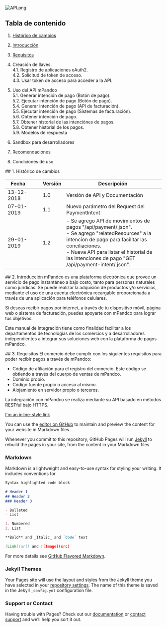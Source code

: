 ![API.png]({{site.baseurl}}/images/API.png)
## Tabla de contenido

1. <a href="#step1">Histórico de cambios</a>
2. <a href="#step2">Introducción</a>
3. <a href="#step3">Requisitos</a><br/>
4. Creación de llaves.<br/>
4.1. Registro de aplicaciones  oAuth2.<br/>
4.2. Solicitud de token de acceso.<br/>
4.3. Usar token de acceso para acceder a la API.<br/>

5. Uso del API mPandco<br/>
5.1. Generar intención de pago (Botón de pago).<br/>
5.2. Ejecutar intención de pago (Botón de pago).<br/>
5.4. Generar intención de pago (API de facturación).<br/>
5.5. Ejecutar intención de pago (Sistemas de facturación).<br/>
5.6. Obtener intención de pago.<br/>
5.7. Obtener historial de las intenciónes de pagos.<br/>
5.8. Obtener historial de los pagos.<br/>
5.9. Modelos de respuesta<br/>
6. Sandbox para desarrolladores
7. Recomendaciones
8. Condiciones de uso

<div id="step1"></div>
## 1. Histórico de cambios
<table>
  <thead>
    <tr>
      <th>&nbsp;&nbsp;Fecha&nbsp;&nbsp;&nbsp;&nbsp;&nbsp;&nbsp;&nbsp;&nbsp;&nbsp;</th>
      <th>Versión</th>
      <th>Descripción</th>
    </tr>
  </thead>
  <tbody>
  <tr>
    <td>13-12-2018</td>
    <td>1.0</td>
    <td>Versión de API y Documentación</td>
  </tr>
  <tr>
    <td>07-01-2019</td>
    <td>1.1</td>
    <td>Nuevo parámetro del Request del PaymentIntent</td>
  </tr>
  <tr>
    <td>29-01-2019</td>
    <td>1.2</td>
    <td>
    - Se agrego API de movimientos de pagos "/api/payment/.json".<br/>
    - Se agrego "relatedResources" a la intencion de pago para facilitar las conciliaciones.<br/>
    - Nueva API para listar el historial de las intenciones de pago "GET /api/payment-intent/.json".
    </td>
  </tr>
  </tbody>
</table>

<div id="step2"></div>
## 2. Introducción
mPandco es una plataforma electrónica que provee un servicio de pago instantáneo a bajo costo, tanto para personas naturales como jurídicas. Se puede realizar la adquisión de productos y/o servicios, mediante el uso de una cuenta electrónica recargable proporcionada a través de una aplicación para teléfonos celulares.


Si deseas recibir pagos por internet, a través de tu dispositivo móvil, página web o sistema de facturación, puedes apoyarte con mPandco para lograr tus objetivos.

Este manual de integración tiene como finalidad facilitar a los departamentos de tecnologías de los comercios y a desarrolladores independientes a integrar sus soluciones web con la plataforma de pagos mPandco.

<div id="step3"></div>
## 3. Requisitos
El comercio debe cumplir con los siguientes requisitos para poder recibir pagos a través de mPandco:

- Código de afiliación para el registro del comercio. Este código se obtiendo a través del cuerpo de ventas de mPandco.
- Dominio propio.
- Código fuente propio o acceso al mismo.
- Alojamiento en servidor propio o terceros.

La integración con mPandco se realiza mediante su API basado en métodos RESTful bajo HTTPS.


[I'm an inline-style link](https://www.google.com)




You can use the [editor on GitHub](https://github.com/jeac-corp/mpandco-api/edit/master/README.md) to maintain and preview the content for your website in Markdown files.

Whenever you commit to this repository, GitHub Pages will run [Jekyll](https://jekyllrb.com/) to rebuild the pages in your site, from the content in your Markdown files.

### Markdown

Markdown is a lightweight and easy-to-use syntax for styling your writing. It includes conventions for

```markdown
Syntax highlighted code block

# Header 1
## Header 2
### Header 3

- Bulleted
- List

1. Numbered
2. List

**Bold** and _Italic_ and `Code` text

[Link](url) and ![Image](src)
```

For more details see [GitHub Flavored Markdown](https://guides.github.com/features/mastering-markdown/).

### Jekyll Themes

Your Pages site will use the layout and styles from the Jekyll theme you have selected in your [repository settings](https://github.com/jeac-corp/mpandco-api/settings). The name of this theme is saved in the Jekyll `_config.yml` configuration file.

### Support or Contact

Having trouble with Pages? Check out our [documentation](https://help.github.com/categories/github-pages-basics/) or [contact support](https://github.com/contact) and we’ll help you sort it out.
